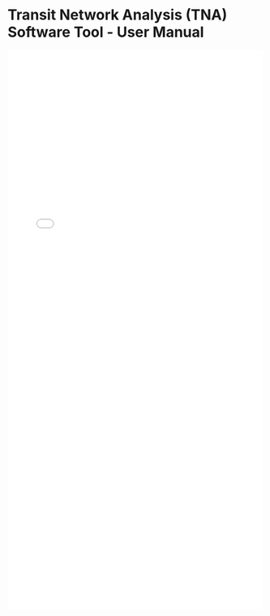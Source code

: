Transit Network Analysis (TNA) Software Tool - User Manual
=========

<embed src="TNA_Software_Tool_UserGuide_v01082015.pdf" width="100%" height="1100px">

<!--

The latest version of the user manual can be accessed [here](TNA_Software_Tool_UserGuide_v01082015.pdf "TNA Software Tool User Guide").

<br><br>
This is a test Video Tutorial uploaded directly on the server hard disk
<video width="420" height="315" controls>
  <source src="VideoTutorials/TNAST_Scripted_Tutorial_2.mp4" type="video/mp4">
Your browser does not support the video tag.
</video>
<br>
<br>
<br>
This is a test Video Tutorial uploaded on YouTube

<iframe width="560" height="315" src="https://www.youtube.com/embed/VkgkDFYDnlg" frameborder="0" allowfullscreen></iframe>
-->